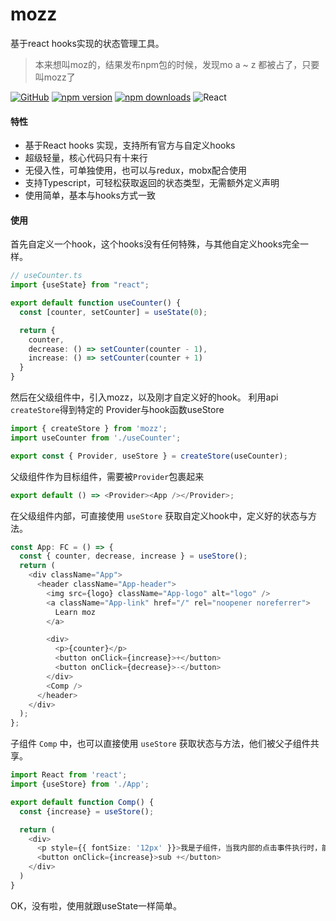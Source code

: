 # mozz

基于react hooks实现的状态管理工具。

> 本来想叫moz的，结果发布npm包的时候，发现mo a ~ z 都被占了，只要叫mozz了

[![GitHub](https://img.shields.io/github/license/awmleer/reto.svg?logo=github)](https://github.com/awmleer/reto)
[![npm version](https://img.shields.io/npm/v/mozz.svg?logo=npm)](https://www.npmjs.com/package/mozz)
[![npm downloads](https://img.shields.io/npm/dw/mozz.svg?logo=npm)](https://www.npmjs.com/package/mozz)
![React](https://img.shields.io/npm/dependency-version/reto/peer/react?logo=react)

#### 特性

+ 基于React hooks 实现，支持所有官方与自定义hooks
+ 超级轻量，核心代码只有十来行
+ 无侵入性，可单独使用，也可以与redux，mobx配合使用
+ 支持Typescript，可轻松获取返回的状态类型，无需额外定义声明
+ 使用简单，基本与hooks方式一致

#### 使用

首先自定义一个hook，这个hooks没有任何特殊，与其他自定义hooks完全一样。

```typescript
// useCounter.ts
import {useState} from "react";

export default function useCounter() {
  const [counter, setCounter] = useState(0);

  return {
    counter,
    decrease: () => setCounter(counter - 1),
    increase: () => setCounter(counter + 1)
  }
}
```

然后在父级组件中，引入mozz，以及刚才自定义好的hook。
利用api `createStore`得到特定的 Provider与hook函数useStore

```typescript
import { createStore } from 'mozz';
import useCounter from './useCounter';

export const { Provider, useStore } = createStore(useCounter);
```

父级组件作为目标组件，需要被`Provider`包裹起来

```typescript
export default () => <Provider><App /></Provider>;
```

在父级组件内部，可直接使用 `useStore` 获取自定义hook中，定义好的状态与方法。

```typescript
const App: FC = () => {
  const { counter, decrease, increase } = useStore();
  return (
    <div className="App">
      <header className="App-header">
        <img src={logo} className="App-logo" alt="logo" />
        <a className="App-link" href="/" rel="noopener noreferrer">
          Learn moz
        </a>

        <div>
          <p>{counter}</p>
          <button onClick={increase}>+</button>
          <button onClick={decrease}>-</button>
        </div>
        <Comp />
      </header>
    </div>
  );
};
```

子组件 `Comp` 中，也可以直接使用 `useStore` 获取状态与方法，他们被父子组件共享。

```typescript
import React from 'react';
import {useStore} from './App';

export default function Comp() {
  const {increase} = useStore();

  return (
    <div>
      <p style={{ fontSize: '12px' }}>我是子组件，当我内部的点击事件执行时，能够影响到counter的值</p>
      <button onClick={increase}>sub +</button>
    </div>
  )
}

```

OK，没有啦，使用就跟useState一样简单。
